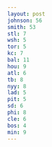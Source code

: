 ```yaml
---
layout: post
johnson: 56
smith: 53
stl: 7
wsh: 5
tor: 5
kc: 7
bal: 11
hou: 9
atl: 6
tb: 8
nyy: 8
lad: 5
pit: 5
sd: 6
phi: 8
cle: 6
bos: 4
min: 9
---
```


